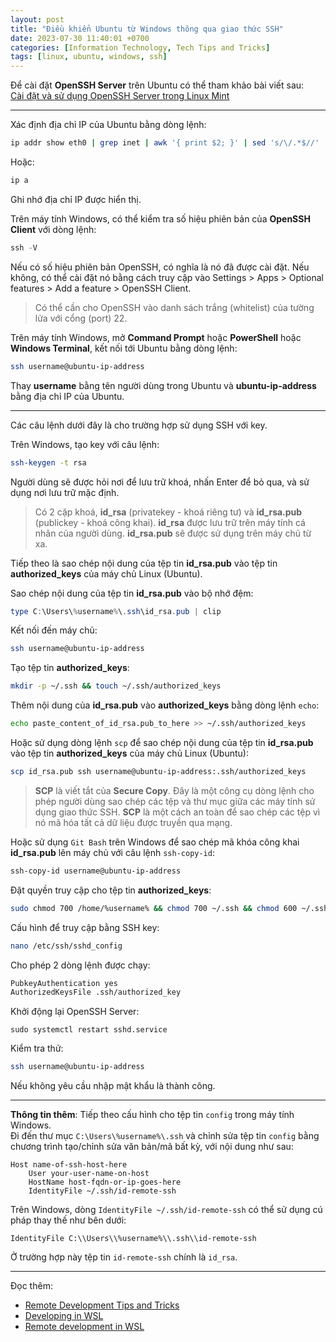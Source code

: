 ```yaml
---
layout: post
title: "Điều khiển Ubuntu từ Windows thông qua giao thức SSH"
date: 2023-07-30 11:40:01 +0700
categories: [Information Technology, Tech Tips and Tricks]
tags: [linux, ubuntu, windows, ssh]
---
```


Để cài đặt **OpenSSH Server** trên Ubuntu có thể tham khảo bài viết sau:  
[Cài đặt và sử dụng OpenSSH Server trong Linux Mint](https://vegetaz.github.io/linux/ubuntu/ssh/2013/11/09/install-and-use-openssh-in-linux-mint.html)  


---


Xác định địa chỉ IP của Ubuntu bằng dòng lệnh:  
```bash
ip addr show eth0 | grep inet | awk '{ print $2; }' | sed 's/\/.*$//'
```  
Hoặc:  
```bash
ip a
```  
Ghi nhớ địa chỉ IP được hiển thị.  


Trên máy tính Windows, có thể kiểm tra số hiệu phiên bản của **OpenSSH Client** với dòng lệnh:  
```powershell
ssh -V
```
Nếu có số hiệu phiên bản OpenSSH, có nghĩa là nó đã được cài đặt. Nếu không, có thể cài đặt nó bằng cách truy cập vào Settings > Apps > Optional features > Add a feature > OpenSSH Client.


> Có thể cần cho OpenSSH vào danh sách trắng (whitelist) của tường lửa với cổng (port) 22.  


Trên máy tính Windows, mở **Command Prompt** hoặc **PowerShell** hoặc **Windows Terminal**, kết nối tới Ubuntu bằng dòng lệnh:  
```bash
ssh username@ubuntu-ip-address
```  
Thay **username** bằng tên người dùng trong Ubuntu và **ubuntu-ip-address** bằng địa chỉ IP của Ubuntu.  


---


Các câu lệnh dưới đây là cho trường hợp sử dụng SSH với key.  

Trên Windows, tạo key với câu lệnh:
```bash
ssh-keygen -t rsa
```  
Người dùng sẽ được hỏi nơi để lưu trữ khoá, nhấn Enter để bỏ qua, và sử dụng nơi lưu trữ mặc định.  


> Có 2 cặp khoá, **id_rsa** (privatekey - khoá riêng tư) và **id_rsa.pub** (publickey - khoá công khai). **id_rsa** được lưu trữ trên máy tính cá nhân của người dùng. **id_rsa.pub** sẽ được sử dụng trên máy chủ từ xa.  

Tiếp theo là sao chép nội dung của tệp tin **id_rsa.pub** vào tệp tin **authorized_keys** của máy chủ Linux (Ubuntu).

Sao chép nội dung của tệp tin **id_rsa.pub** vào bộ nhớ đệm:  
```powershell
type C:\Users\%username%\.ssh\id_rsa.pub | clip
```

Kết nối đến máy chủ:  
```bash
ssh username@ubuntu-ip-address
```  

Tạo tệp tin **authorized_keys**:  
```bash
mkdir -p ~/.ssh && touch ~/.ssh/authorized_keys
```

Thêm nội dung của **id_rsa.pub** vào **authorized_keys** bằng dòng lệnh `echo`:
```bash
echo paste_content_of_id_rsa.pub_to_here >> ~/.ssh/authorized_keys
```

Hoặc sử dụng dòng lệnh `scp` để sao chép nội dung của tệp tin **id_rsa.pub** vào tệp tin **authorized_keys** của máy chủ Linux (Ubuntu):
```bash
scp id_rsa.pub ssh username@ubuntu-ip-address:.ssh/authorized_keys
```
> **SCP** là viết tắt của **Secure Copy**. Đây là một công cụ dòng lệnh cho phép người dùng sao chép các tệp và thư mục giữa các máy tính sử dụng giao thức SSH. **SCP** là một cách an toàn để sao chép các tệp vì nó mã hóa tất cả dữ liệu được truyền qua mạng.

Hoặc sử dụng `Git Bash` trên Windows để sao chép mã khóa công khai **id_rsa.pub** lên máy chủ với câu lệnh `ssh-copy-id`:
```bash
ssh-copy-id username@ubuntu-ip-address
```

Đặt quyền truy cập cho tệp tin **authorized_keys**:
```bash
sudo chmod 700 /home/%username% && chmod 700 ~/.ssh && chmod 600 ~/.ssh/authorized_keys
```  


Cấu hình để truy cập bằng SSH key:
```bash
nano /etc/ssh/sshd_config
```
Cho phép 2 dòng lệnh được chạy:
```bash
PubkeyAuthentication yes
AuthorizedKeysFile .ssh/authorized_key
```
Khởi động lại OpenSSH Server:
```
sudo systemctl restart sshd.service
```

Kiểm tra thử:
```bash
ssh username@ubuntu-ip-address
```
Nếu không yêu cầu nhập mật khẩu là thành công.

---

**Thông tin thêm**: Tiếp theo cấu hình cho tệp tin `config` trong máy tính Windows.  
Đi đến thư mục `C:\Users\%username%\.ssh` và chỉnh sửa tệp tin `config` bằng chương trình tạo/chỉnh sửa văn bản/mã bất kỳ, với nội dung như sau:
```
Host name-of-ssh-host-here
    User your-user-name-on-host
    HostName host-fqdn-or-ip-goes-here
    IdentityFile ~/.ssh/id-remote-ssh
```
Trên Windows, dòng `IdentityFile ~/.ssh/id-remote-ssh` có thể sử dụng cú pháp thay thế như bên dưới:
```
IdentityFile C:\\Users\\%username%\\.ssh\\id-remote-ssh
```
Ở trường hợp này tệp tin `id-remote-ssh` chính là `id_rsa`.


---


Đọc thêm:  
- [Remote Development Tips and Tricks](https://code.visualstudio.com/docs/remote/troubleshooting)  
- [Developing in WSL](https://code.visualstudio.com/docs/remote/wsl)
- [Remote development in WSL](https://code.visualstudio.com/docs/remote/wsl-tutorial)  
